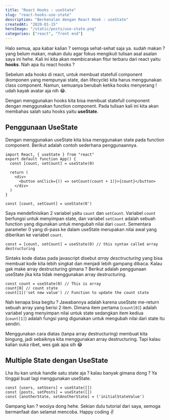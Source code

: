 ```yaml
---
title: "React Hooks : useState"
slug: "react-hooks-use-state"
description: "Berkenalan dengan React Hook : useState"
createdAt: "2020-01-15"
heroImage: "/static/posts/use-state.png"
categories: ["react", "front end"]
---
```


Halo semua, apa kabar kalian ? semoga sehat-sehat saja ya. sudah makan ? yang belum makan, makan dulu agar fokus mengikuti tulisan asal asalan saya ini hehe. Kali ini kita akan membicarakan fitur terbaru dari react yaitu **hooks**. Nah apa itu react hooks ?
  
Sebelum ada hooks di react, untuk membuat statefull component (komponen yang mempunyai state, dan lifecycle) kita harus menggunakan class component. Namun, semuanya berubah ketika hooks menyerang ! udah kayak avatar aja nih 😂.

Dengan menggunakan hooks kita bisa membuat statefull component dengan menggunakan function component. Pada tulisan kali ini kita akan membahas salah satu hooks yaitu **useState**.

## Penggunaan UseState
Dengan menggunakan useState kita bisa menggunakan state pada function component. Berikut adalah contoh sederhana penggunaannya.


```
import React, { useState } from "react"
export default function App() {
  const [count, setCount] = useState(0)

  return (
    <div>
      <button onClick={() => setCount(count + 1)}>{count}</button>
    </div>
  )
}
```

```
const [count, setCount] = useState(0')
```

Saya mendefinisikan 2 variabel yaitu `count` dan `setCount`. Variabel `count` berfungsi untuk menyimpan state, dan variabel `setCount` adalah sebuah function yang digunakan untuk mengubah nilai dari `count`. Sementara parameter 0 yang di-pass ke dalam useState merupakan nilai awal yang diberikan ke variabel `count`.

```
const = [count, setCount] = useState(0) // this syntax called array destructuring
```

Sintaks kode diatas pada javascript disebut *array desctructuring* yang bisa membuat kode kita lebih singkat dan menjadi lebih gampang dibaca. Kalau gak make array destructuring gimana ? Berikut adalah penggunaan useState jika kita tidak menggunakan array destructuring.

```
const count = useState(0) // This is array
count[0] // count state
count[1]('set new value') // Function to update the count state
```

Nah kenapa bisa begitu ? Jawabannya adalah karena useState me-return sebuah array yang berisi 2 item. Dimana item pertama (`count[0]`) adalah variabel yang menyimpan nilai untuk state sedangkan item kediua (`count[1]`) adalah fungsi yang digunakan untuk mengubah nilai dari state itu sendiri.

Menggunakan cara diatas (tanpa array destructuring) membuat kita bingung, jadi sebaiknya kita menggunakan array destructuring. Tapi kalau kalian suka ribet, wes gak apa sih 😂

## Multiple State dengan UseState
Lha itu kan untuk handle satu state aja ? kalau banyak gimana dong ? Ya tinggal buat lagi menggunakan useState.

```
const [users, setUsers] = useState([])
const [posts, setPosts] = useState([])
const [anotherState, setAnotherState] = ('initialStateValue')
```

Gampang kan ? wooiya dong hehe. Sekian dulu tutorial dari saya, semoga bermanfaat dan selamat mencoba. Happy coding ✌️